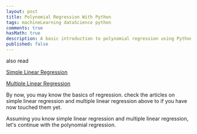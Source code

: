```yaml
---
layout: post
title: Polynomial Regression With Python
tags: machineLearning dataScience python
comments: true
hasMath: true
description: A basic introduction to polynomial regression using Python.
published: false
---
```


<div class="post-links-box">
  <span class="also-read">also read</span>
  <p><a target="_blank" href="{{ site.url }}/2019/05/05/simple-linear-regression-with-r/">Simple Linear Regression</a></p>
  <p><a target="_blank" href="{{ site.url }}/2019/06/12/multiple-linear-regression-python/">Multiple Linear Regression</a></p>
</div>

By now, you may know the basics of regression. check the articles on simple linear regression and
multiple linear regression above to if you have now touched them yet.

Assuming you know simple linear regression and multiple linear regression, let's continue with the
polynomial regression.